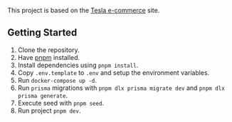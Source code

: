 This project is based on the [Tesla e-commerce](https://shop.tesla.com/category/apparel) site.

## Getting Started
1. Clone the repository.    
2. Have [pnpm](https://pnpm.io/installation) installed.   
3. Install dependencies using `pnpm install`.   
4. Copy `.env.template` to `.env` and setup the environment variables.   
5. Run `docker-compose up -d`.   
6. Run `prisma` migrations with `pnpm dlx prisma migrate dev` and `pnpm dlx prisma generate`.    
7. Execute seed with `pnpm seed`.   
8. Run project `pnpm dev`.   
